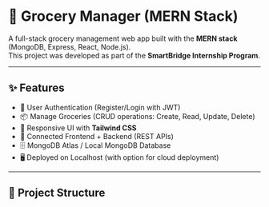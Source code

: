 # 🛒 Grocery Manager (MERN Stack)

A full-stack grocery management web app built with the **MERN stack** (MongoDB, Express, React, Node.js).  
This project was developed as part of the **SmartBridge Internship Program**.

---

## ✨ Features
- 🔐 User Authentication (Register/Login with JWT)
- 📦 Manage Groceries (CRUD operations: Create, Read, Update, Delete)
- 🎨 Responsive UI with **Tailwind CSS**
- 🔗 Connected Frontend + Backend (REST APIs)
- 🗄️ MongoDB Atlas / Local MongoDB Database
- 🖥️ Deployed on Localhost (with option for cloud deployment)

---

## 📂 Project Structure
